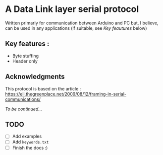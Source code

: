 # A Data Link layer serial protocol

Written primarly for communication between Arduino and PC but,
I believe, can be used in any applications (if suitable, see *Key feautures* below)

## Key features :

- Byte stuffing
- Header only

## Acknowledgments

This protocol is based on the article : https://eli.thegreenplace.net/2009/08/12/framing-in-serial-communications/

_To be continued..._

## TODO

- [ ] Add examples
- [ ] Add `keywords.txt`
- [ ] Finish the docs :)
